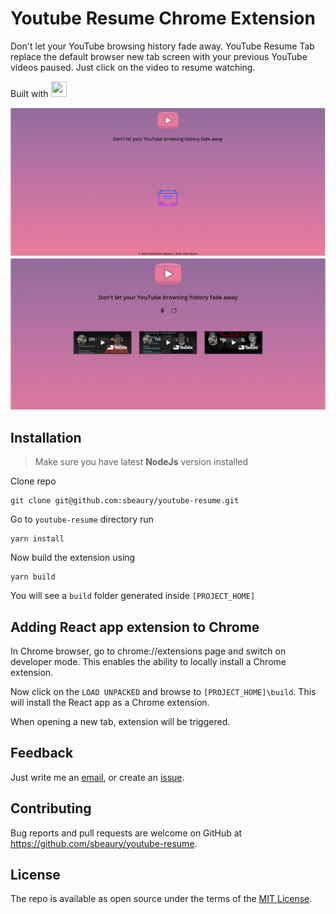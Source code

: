 # Youtube Resume Chrome Extension

Don't let your YouTube browsing history fade away. YouTube Resume Tab replace the default browser new tab screen with your previous YouTube videos paused. Just click on the video to resume watching.

Built with
<img src="https://cdn.auth0.com/blog/react-js/react.png" width="25" height="25">

![screenshot](./images/screenshot_1.png)
![screenshot](./images/screenshot_2.png)

## Installation

> Make sure you have latest **NodeJs** version installed

Clone repo

```
git clone git@github.com:sbeaury/youtube-resume.git
```

Go to `youtube-resume` directory run

```
yarn install
```

Now build the extension using

```
yarn build
```

You will see a `build` folder generated inside `[PROJECT_HOME]`

## Adding React app extension to Chrome

In Chrome browser, go to chrome://extensions page and switch on developer mode. This enables the ability to locally install a Chrome extension.

Now click on the `LOAD UNPACKED` and browse to `[PROJECT_HOME]\build`. This will install the React app as a Chrome extension.

When opening a new tab, extension will be triggered.

## Feedback

Just write me an [email](mailto:sbeaury@gmail.com), or create an [issue](issues).

## Contributing

Bug reports and pull requests are welcome on GitHub at https://github.com/sbeaury/youtube-resume.

## License

The repo is available as open source under the terms of the [MIT License](http://opensource.org/licenses/MIT).
